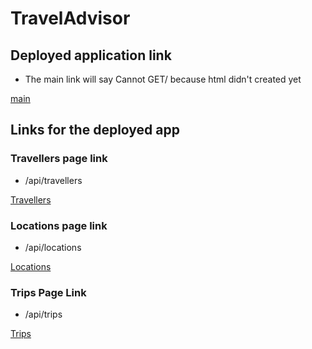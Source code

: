 # TravelAdvisor

## Deployed application link

- The main link will say Cannot GET/ because html didn't created yet

[main](https://floating-bayou-00821.herokuapp.com/)

## Links for the deployed app

### Travellers page link

- /api/travellers

[Travellers](https://floating-bayou-00821.herokuapp.com/api/travellers)

### Locations page link

- /api/locations

[Locations](https://floating-bayou-00821.herokuapp.com/api/locations)

### Trips Page Link

- /api/trips

[Trips](https://floating-bayou-00821.herokuapp.com/api/trips)
